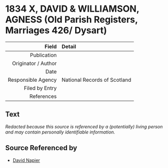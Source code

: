 ﻿---
layout: page
permalink: /sources/s32744384
---

# 1834 X, DAVID & WILLIAMSON, AGNESS (Old Parish Registers, Marriages 426/ Dysart)

Field | Detail
---:|:---
Publication | 
Originator / Author | 
Date | 
Responsible Agency | National Records of Scotland
Filed by Entry | 
References | 

## Text

_Redacted because this source is referenced by a (potentially) living person and may contain personally identifiable information._

## Source Referenced by

* [David Napier](../people/@71012752@-david-napier-b-d.md)
